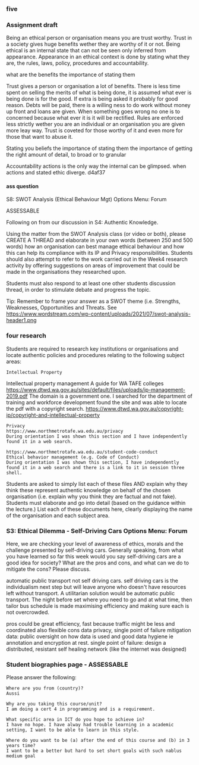 ### five 
### Assignment draft
Being an ethical person or organisation means you are trust worthy. Trust in a society gives huge benefits wether they are worthy of it or not. Being ethical is an internal state that can not be seen only inferred from appearance. Appearance in an ethical context is done by stating what they are, the rules, laws, policy, procedures and accountability. 

what are the benefits
the importance of stating them

Trust gives a person or organisation a lot of benefits. There is less time spent on selling the merits of what is being done, it is assumed what ever is being done is for the good. If extra is being asked it probably for good reason. Debts will be paid, there is a willing ness to do work without money up front and loans are given. When something goes wrong no one is to concerned because what ever it is it will be rectified. Rules are enforced less strictly wether you are an individual or an organisation you are given more leay way. Trust is coveted for those worthy of it and even more for those that want to abuse it.  

Stating you beliefs
the importance of stating them
the importance of getting the right amount of detail, to broad or to granular

Accountability
actions is the only way the internal can be glimpsed.
when actions and stated ethic diverge.
d4af37

#### ass question
 S8: SWOT Analysis (Ethical Behaviour Mgt) Options Menu: Forum 	

ASSESSABLE

Following on from our discussion in S4: Authentic Knowledge.

Using the matter from the SWOT Analysis class (or video or both), please CREATE A THREAD and elaborate in your own words (between 250 and 500 words) how an organisation can best manage ethical behaviour and how this can help its compliance with its IP and Privacy responsibilities. Students should also attempt to refer to the work carried out in the Week4 research activity by offering suggestions on areas of improvement that could be made in the organisations they researched upon.

Students must also respond to at least one other students discussion thread, in order to stimulate debate and progress the topic.

Tip: Remember to frame your answer as a SWOT theme (i.e. Strengths, Weaknesses, Opportunities and Threats. See https://www.wordstream.com/wp-content/uploads/2021/07/swot-analysis-header1.png

### four research
Students are required to research key institutions or organisations and locate authentic policies and procedures relating to the following subject areas:

    Intellectual Property
Intellectual property management
A guide for WA TAFE colleges
    https://www.dtwd.wa.gov.au/sites/default/files/uploads/ip-management-2019.pdf
    The domain is a government one. I searched for the department of training and workforce development found the site and was able to locate the pdf with a copyright search. 
    https://www.dtwd.wa.gov.au/copyright-ip/copyright-and-intellectual-property

    Privacy
    https://www.northmetrotafe.wa.edu.au/privacy
    During orientation I was shown this section and I have independently found it in a web search.

    https://www.northmetrotafe.wa.edu.au/student-code-conduct  
    Ethical behavior management (e.g. Code of Conduct)
    During orientation I was shown this section, I have independently found it in a web search and there is a link to it in session three shell.

Students are asked to simply list each of these files AND explain why they think these represent authentic knowledge on behalf of the chosen organisation (i.e. explain why you think they are factual and not fake). Students must elaborate and go into detail (based on the guidance within the lecture.)
List each of these documents here, clearly displaying the name of the organisation and each subject area.

### S3: Ethical Dilemma - Self-Driving Cars Options Menu: Forum 	

Here, we are checking your level of awareness of ethics, morals and the challenge presented by self-driving cars.
Generally speaking, from what you have learned so far this week would you say self-driving cars are a good idea for society?
What are the pros and cons, and what can we do to mitigate the cons?
Please discuss.

automatic public transport not self driving cars.
self driving cars is the individualism next step but will leave anyone who doesn't have resources left without transport. A utilitarian solution would be automatic public transport. The night before set where you need to go and at what time, then tailor bus schedule is made maximising efficiency and making sure each is not overcrowded.

pros could be great efficiency, fast because traffic might be less and coordinated also flexible
cons data privacy, single point of failure
mitigation 
data: public oversight on how data is used and good data hygiene ie annotation and encryption at rest.
single point of failure: design a distributed, resistant self healing network (like the internet was designed) 


### Student biographies page - ASSESSABLE

Please answer the following:

    Where are you from (country)?
    Aussi

    Why are you taking this course/unit?
    I am doing a cert 4 in programming and is a requirement.

    What specific area in ICT do you hope to achieve in?
    I have no hope. I have alway had trouble learning in a academic setting, I want to be able to learn in this style.

    Where do you want to be (a) after the end of this course and (b) in 3 years time?
    I want to be a better but hard to set short goals with such nablus medium goal
